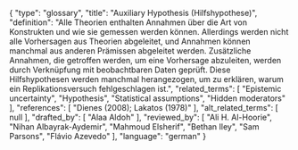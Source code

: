 {
    "type": "glossary",
    "title": "Auxiliary Hypothesis (Hilfshypothese)",
    "definition": "Alle Theorien enthalten Annahmen über die Art von Konstrukten und wie sie gemessen werden können. Allerdings werden nicht alle Vorhersagen aus Theorien abgeleitet, und Annahmen können manchmal aus anderen Prämissen abgeleitet werden. Zusätzliche Annahmen, die getroffen werden, um eine Vorhersage abzuleiten, werden durch Verknüpfung mit beobachtbaren Daten geprüft. Diese Hilfshypothesen werden manchmal herangezogen, um zu erklären, warum ein Replikationsversuch fehlgeschlagen ist.",
    "related_terms": [
        "Epistemic uncertainty",
        "Hypothesis",
        "Statistical assumptions",
        "Hidden moderators"
    ],
    "references": [
        "Dienes (2008); Lakatos (1978)"
    ],
    "alt_related_terms": [
        null
    ],
    "drafted_by": [
        "Alaa Aldoh"
    ],
    "reviewed_by": [
        "Ali H. Al-Hoorie",
        "Nihan Albayrak-Aydemir",
        "Mahmoud Elsherif",
        "Bethan Iley",
        "Sam Parsons",
        "Flávio Azevedo"
    ],
    "language": "german"
}